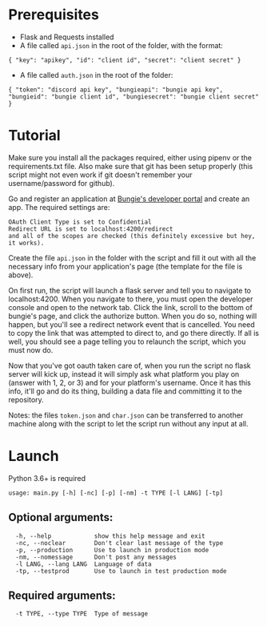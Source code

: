 # Prerequisites

* Flask and Requests installed
* A file called `api.json` in the root of the folder, with the format:

`{
    "key": "apikey",
    "id": "client id",
    "secret": "client secret"
}`

* A file called `auth.json` in the root of the folder:

`{
    "token": "discord api key",
    "bungieapi": "bungie api key",
    "bungieid": "bungie client id",
    "bungiesecret": "bungie client secret"
}`

# Tutorial

Make sure you install all the packages required, either using pipenv or the requirements.txt file.  Also make sure that git has been setup properly (this script might not even work if git doesn't remember your username/password for github).

Go and register an application at [Bungie's developer portal](https://www.bungie.net/en/Application) and create an app.  The required settings are: 

```
OAuth Client Type is set to Confidential
Redirect URL is set to localhost:4200/redirect
and all of the scopes are checked (this definitely excessive but hey, it works).
```

Create the file `api.json` in the folder with the script and fill it out with all the necessary info from your application's page (the template for the file is above).

On first run, the script will launch a flask server and tell you to navigate to localhost:4200.  When you navigate to there, you must open the developer console and open to the network tab.  Click the link, scroll to the bottom of bungie's page, and click the authorize button.  When you do so, nothing will happen, but you'll see a redirect network event that is cancelled.  You need to copy the link that was attempted to direct to, and go there directly.  If all is well, you should see a page telling you to relaunch the script, which you must now do.

Now that you've got oauth taken care of, when you run the script no flask server will kick up, instead it will simply ask what platform you play on (answer with 1, 2, or 3) and for your platform's username.  Once it has this info, it'll go and do its thing, building a data file and committing it to the repository.

Notes: the files `token.json` and `char.json` can be transferred to another machine along with the script to let the script run without any input at all.

# Launch

Python 3.6+ is required

```
usage: main.py [-h] [-nc] [-p] [-nm] -t TYPE [-l LANG] [-tp]
```

## Optional arguments:
```
  -h, --help            show this help message and exit
  -nc, --noclear        Don't clear last message of the type
  -p, --production      Use to launch in production mode
  -nm, --nomessage      Don't post any messages
  -l LANG, --lang LANG  Language of data
  -tp, --testprod       Use to launch in test production mode
```
## Required arguments:
```
  -t TYPE, --type TYPE  Type of message
```